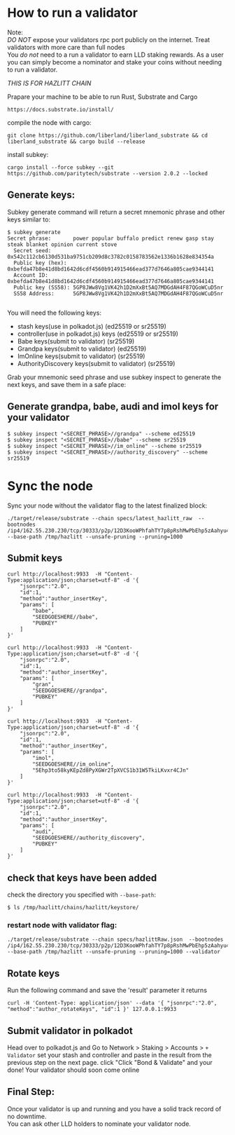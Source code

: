 # How to run a validator

Note:   
*DO NOT* expose your validators rpc port publicly on the internet. Treat validators with more care than full nodes      
You *do not* need to a run a validator to earn LLD staking rewards. As a user you can simply become a nominator and stake your coins without needing to run a validator.   


*THIS IS FOR HAZLITT CHAIN*


Prapare your machine to be able to run Rust, Substrate and Cargo
``` 
https://docs.substrate.io/install/
```

compile the node with cargo:

```
git clone https://github.com/liberland/liberland_substrate && cd liberland_substrate && cargo build --release

```

install subkey:
```
cargo install --force subkey --git https://github.com/paritytech/substrate --version 2.0.2 --locked
```

## Generate keys:
Subkey generate command will return a secret mnemonic phrase and other keys similar to:
```
$ subkey generate
Secret phrase:       power popular buffalo predict renew gasp stay steak blanket opinion current stove
  Secret seed:       0x542c112cb6130d531ba9751cb209d8c3782c0158783562e1336b1628e834354a
  Public key (hex):  0xbefda47b8e41d8bd1642d6cdf4560b914915466ead377d7646a805cae9344141
  Account ID:        0xbefda47b8e41d8bd1642d6cdf4560b914915466ead377d7646a805cae9344141
  Public key (SS58): 5GP8JWw8Vg1VK42h1D2mXxBt5AQ7MDGdAH4F87QGoWCuD5nr
  SS58 Address:      5GP8JWw8Vg1VK42h1D2mXxBt5AQ7MDGdAH4F87QGoWCuD5nr


```

You will need the following keys:  
-  stash keys(use in polkadot.js) (ed25519 or sr25519)      
-  controller(use in polkadot.js) keys (ed25519 or sr25519)   
-  Babe keys(submit to validator) (sr25519)   
-  Grandpa keys(submit to validator)  (ed25519)   
-  ImOnline keys(submit to validator)  (sr25519)   
-  AuthorityDiscovery keys(submit to validator)  (sr25519)    


Grab your mnemonic seed phrase and use subkey inspect to generate the next keys, and save them in a safe place:

## Generate grandpa, babe, audi and imol keys for your validator   

```
$ subkey inspect "<SECRET_PHRASE>//grandpa" --scheme ed25519
$ subkey inspect "<SECRET_PHRASE>//babe" --scheme sr25519
$ subkey inspect "<SECRET_PHRASE>//im_online" --scheme sr25519
$ subkey inspect "<SECRET_PHRASE>//authority_discovery" --scheme sr25519

```




# Sync the node   
Sync your node without the validator flag to the latest finalized block:   
```
./target/release/substrate --chain specs/latest_hazlitt_raw  --bootnodes /ip4/162.55.230.230/tcp/30333/p2p/12D3KooWPhfahTY7p8pRshMwPbEhp5zAahyu4TwbjXqgGEUoavpr --base-path /tmp/hazlitt --unsafe-pruning --pruning=1000 
```

## Submit keys

```
curl http://localhost:9933  -H "Content-Type:application/json;charset=utf-8" -d '{
    "jsonrpc":"2.0",
    "id":1,
    "method":"author_insertKey",
    "params": [
        "babe",
        "SEEDGOESHERE//babe",
        "PUBKEY"
    ]
}'

curl http://localhost:9933  -H "Content-Type:application/json;charset=utf-8" -d '{
    "jsonrpc":"2.0",
    "id":1,
    "method":"author_insertKey",
    "params": [
        "gran",
        "SEEDGOESHERE//grandpa",
        "PUBKEY"
    ]
}'

curl http://localhost:9933  -H "Content-Type:application/json;charset=utf-8" -d '{
    "jsonrpc":"2.0",
    "id":1,
    "method":"author_insertKey",
    "params": [
        "imol",
        "SEEDGOESHERE//im_online",
        "5Ehp3to58kyKEpZd8PyXGWr2TpXVCS1b31W5TkiLKvxr4CJn"
    ]
}'

curl http://localhost:9933  -H "Content-Type:application/json;charset=utf-8" -d '{
    "jsonrpc":"2.0",
    "id":1,
    "method":"author_insertKey",
    "params": [
        "audi",
        "SEEDGOESHERE//authority_discovery",
        "PUBKEY"
    ]
}'

```

## check that keys have been added  
check the directory you specified with `--base-path`:  
```
$ ls /tmp/hazlitt/chains/hazlitt/keystore/
```





### restart node with validator flag:   
```
./target/release/substrate --chain specs/hazlittRaw.json  --bootnodes /ip4/162.55.230.230/tcp/30333/p2p/12D3KooWPhfahTY7p8pRshMwPbEhp5zAahyu4TwbjXqgGEUoavpr --base-path /tmp/hazlitt --unsafe-pruning --pruning=1000 --validator
```

## Rotate keys

Run the following command and save the 'result' parameter it returns
```
curl -H 'Content-Type: application/json' --data '{ "jsonrpc":"2.0", "method":"author_rotateKeys", "id":1 }' 127.0.0.1:9933
```


## Submit validator in polkadot 

Head over to polkadot.js and Go to Network > Staking > Accounts > `+ Validator` set your stash and controller and paste in the result from the previous step on the next page. click "Click "Bond & Validate" and your done! Your validator should soon come online


## Final Step:  
Once your validator is up and running and you have a solid track record of no downtime.  
You can ask other LLD holders to nominate your validator node.   

